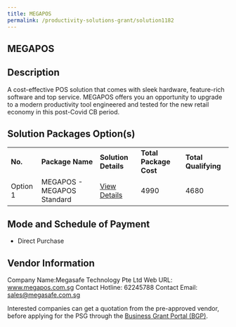 ```yaml
---
title: MEGAPOS 
permalink: /productivity-solutions-grant/solution1182
---
```


## MEGAPOS

## Description

A cost-effective POS solution that comes with sleek hardware, feature-rich software and top service.   MEGAPOS offers you an opportunity to upgrade to a modern productivity tool engineered and tested for the new retail economy in this post-Covid CB period.

## Solution Packages Option(s)

<table>
<tr>
<td><b>No.</b></td>
<td><b>Package Name</b></td>
<td><b>Solution Details</b></td>
<td><b>Total Package Cost</b></td>
<td><b>Total Qualifying</b></td>
</tr>
<tr>
<td>Option 1</td>
<td>MEGAPOS - MEGAPOS Standard</td>
<td><a href='https://www.gobusiness.gov.sg/images/psg/Desensitised_Megasafe_20200300_Annex_3_Part_1.pdf'>View Details</a></td>
<td>4990</td>
<td>4680</td>
</tr>
</table>

## Mode and Schedule of Payment

 - Direct Purchase

## Vendor Information

 Company Name:Megasafe Technology Pte Ltd 
Web URL: www.megapos.com.sg 
Contact Hotline: 62245788 
Contact Email: sales@megasafe.com.sg 


Interested companies can get a quotation from the pre-approved vendor, before applying for the PSG through the <a href='https://www.businessgrants.gov.sg/'>Business Grant Portal (BGP)</a>.
